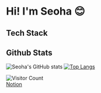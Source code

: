 # Hi! I'm Seoha :blush:


## Tech Stack
 

## Github Stats
![Seoha's GitHub stats](https://github-readme-stats.vercel.app/api?username=Seoha-Yoon&show_icons=true&theme=radical) [![Top Langs](https://github-readme-stats.vercel.app/api/top-langs/?username=Seoha-Yoon&layout=compact)](https://github.com/Seoha-Yoon/github-readme-stats)  

![Visitor Count](https://profile-counter.glitch.me/Seoha-Yoon/count.svg)  
[Notion](https://buttery-adapter-bbd.notion.site/c615a14a9e304e11abdd5ada09ee80ff)  

<!--
**Seoha-Yoon/Seoha-Yoon** is a ✨ _special_ ✨ repository because its `README.md` (this file) appears on your GitHub profile.

Here are some ideas to get you started:

- 🔭 I’m currently working on ...
- 🌱 I’m currently learning ...
- 👯 I’m looking to collaborate on ...
- 🤔 I’m looking for help with ...
- 💬 Ask me about ...
- 📫 How to reach me: ...
- 😄 Pronouns: ...
- ⚡ Fun fact: ...
-->
